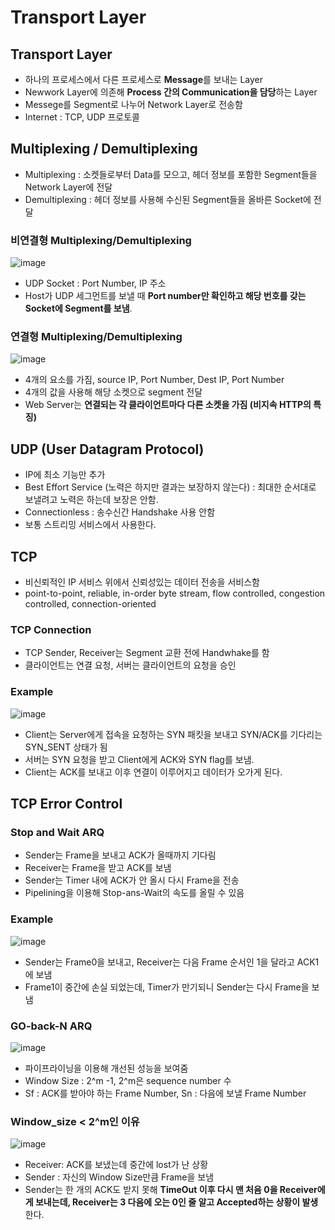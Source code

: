 # Transport Layer  

## Transport Layer  
- 하나의 프로세스에서 다른 프로세스로 **Message**를 보내는 Layer  
- Newwork Layer에 의존해 **Process 간의 Communication을 담당**하는 Layer  
- Messege를 Segment로 나누어 Network Layer로 전송함  
- Internet : TCP, UDP 프로토콜  

## Multiplexing / Demultiplexing  
- Multiplexing : 소켓들로부터 Data를 모으고, 헤더 정보를 포함한 Segment들을 Network Layer에 전달  
- Demultiplexing : 헤더 정보를 사용해 수신된 Segment들을 올바른 Socket에 전달  

### 비연결형 Multiplexing/Demultiplexing  

![image](https://user-images.githubusercontent.com/32921115/104997035-483f2e00-5a6c-11eb-8969-628e360c0135.png)

- UDP Socket : Port Number, IP 주소  
- Host가 UDP 세그먼트를 보낼 때 **Port number만 확인하고 해당 번호를 갖는 Socket에 Segment를 보냄**.  

### 연결형 Multiplexing/Demultiplexing  

![image](https://user-images.githubusercontent.com/32921115/104997176-7d4b8080-5a6c-11eb-8139-4955142eabb6.png)

- 4개의 요소를 가짐, source IP, Port Number, Dest IP, Port Number  
- 4개의 값을 사용해 해당 소켓으로 segment 전달  
- Web Server는 **연결되는 각 클라이언트마다 다른 소켓을 가짐 (비지속 HTTP의 특징)**  

## UDP (User Datagram Protocol)  
- IP에 최소 기능만 추가  
- Best Effort Service (노력은 하지만 결과는 보장하지 않는다) : 최대한 순서대로 보낼려고 노력은 하는데 보장은 안함.  
- Connectionless : 송수신간 Handshake 사용 안함  
- 보통 스트리밍 서비스에서 사용한다.  

## TCP  
- 비신뢰적인 IP 서비스 위에서 신뢰성있는 데이터 전송을 서비스함  
- point-to-point, reliable, in-order byte stream, flow controlled, congestion controlled, connection-oriented  
 
 ### TCP Connection  
 - TCP Sender, Receiver는 Segment 교환 전에 Handwhake를 함  
 - 클라이언트는 연결 요청, 서버는 클라이언트의 요청을 승인  
 
 ### Example  

![image](https://user-images.githubusercontent.com/32921115/104998632-e8965200-5a6e-11eb-9436-2a49efb035be.png)

- Client는 Server에게 접속을 요청하는 SYN 패킷을 보내고 SYN/ACK를 기다리는 SYN_SENT 상태가 됨  
- 서버는 SYN 요청을 받고 Client에게 ACK와 SYN flag를 보냄.  
- Client는 ACK를 보내고 이후 연결이 이루어지고 데이터가 오가게 된다.  

## TCP Error Control  

### Stop and Wait ARQ  
- Sender는 Frame을 보내고 ACK가 올때까지 기다림  
- Receiver는 Frame을 받고 ACK를 보냄  
- Sender는 Timer 내에 ACK가 안 올시 다시 Frame을 전송  
- Pipelining을 이용해 Stop-ans-Wait의 속도를 올릴 수 있음  

### Example  

![image](https://user-images.githubusercontent.com/32921115/104999204-d10b9900-5a6f-11eb-9996-df23bef2b169.png)

- Sender는 Frame0을 보내고, Receiver는 다음 Frame 순서인 1을 달라고 ACK1에 보냄  
- Frame1이 중간에 손실 되었는데, Timer가 만기되니 Sender는 다시 Frame을 보냄  

### GO-back-N ARQ  

![image](https://user-images.githubusercontent.com/32921115/105000195-63606c80-5a71-11eb-981a-abf2d6eaf98f.png)

- 파이프라이닝을 이용해 개선된 성능을 보여줌  
- Window Size : 2^m -1, 2^m은 sequence number 수  
- Sf : ACK를 받아야 하는 Frame Number, Sn : 다음에 보낼 Frame Number

### Window_size < 2^m인 이유  

![image](https://user-images.githubusercontent.com/32921115/105000919-555f1b80-5a72-11eb-8146-5cc4be4ec627.png)

- Receiver: ACK를 보냈는데 중간에 lost가 난 상황  
- Sender : 자신의 Window Size만큼 Frame을 보냄  
- Sender는 한 개의 ACK도 받지 못해 **TimeOut 이후 다시 맨 처음 0을 Receiver에게 보내는데, Receiver는 3 다음에 오는 0인 줄 알고 Accepted하는 상황이 발생**한다.  

